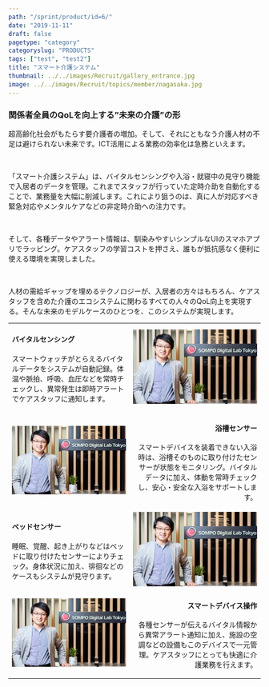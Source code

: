 ```yaml
---
path: "/sprint/product/id=6/"
date: "2019-11-11"
draft: false
pagetype: "category"
categoryslug: "PRODUCTS"
tags: ["test", "test2"]
title: "スマート介護システム"
thumbnail: ../../images/Recruit/gallery_entrance.jpg
image: ../../images/Recruit/topics/member/nagasaka.jpg
---
```


<h3>関係者全員のQoLを向上する”未来の介護”の形</h3>

超高齢化社会がもたらす要介護者の増加。そして、それにともなう介護人材の不足は避けられない未来です。ICT活用による業務の効率化は急務といえます。
<p style="white-space: pre-wrap;"> </p>

「スマート介護システム」は、バイタルセンシングや入浴・就寝中の見守り機能で入居者のデータを管理。これまでスタッフが行っていた定時介助を自動化することで、業務量を大幅に削減します。これにより狙うのは、真に人が対応すべき緊急対応やメンタルケアなどの非定時介助への注力です。
<p style="white-space: pre-wrap;"> </p>

そして、各種データやアラート情報は、馴染みやすいシンプルなUIのスマホアプリでラッピング。ケアスタッフの学習コストを押さえ、誰もが抵抗感なく便利に使える環境を実現しました。
<p style="white-space: pre-wrap;"> </p>

人材の需給ギャップを埋めるテクノロジーが、入居者の方々はもちろん、ケアスタッフを含めた介護のエコシステムに関わるすべての人々のQoL向上を実現する。そんな未来のモデルケースのひとつを、このシステムが実現します。

|||
|---|---:|
|<h4>バイタルセンシング</h4><p>スマートウォッチがとらえるバイタルデータをシステムが自動記録。体温や脈拍、呼吸、血圧などを常時チェックし、異常発生は即時アラートでケアスタッフに通知します。</p>|![画像](../../images/Recruit/topics/member/nagasaka.jpg) |
|![画像](../../images/Recruit/topics/member/nagasaka.jpg) |<h4>浴槽センサー</h4><p>スマートデバイスを装着できない入浴時は、浴槽そのものに取り付けたセンサーが状態をモニタリング。バイタルデータに加え、体動を常時チェックし、安心・安全な入浴をサポートします。</p>|
|<h4>ベッドセンサー</h4><p>睡眠、覚醒、起き上がりなどはベッドに取り付けたセンサーによりチェック。身体状況に加え、徘徊などのケースもシステムが見守ります。</p>|![画像](../../images/Recruit/topics/member/nagasaka.jpg) |
|![画像](../../images/Recruit/topics/member/nagasaka.jpg) |<h4>スマートデバイス操作</h4><p>各種センサーが伝えるバイタル情報から異常アラート通知に加え、施設の空調などの設備もこのデバイスで一元管理。ケアスタッフにとっても快適に介護業務を行えます。</p>|
